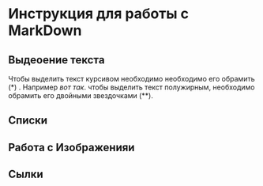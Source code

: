 # Инструкция для работы с MarkDown

## Выдеоение текста

Чтобы выделить текст курсивом необходимо необходимо его обрамить (*) . Например *вот так*.
чтобы выделить текст полужирным, необходимо обрамить его двойными звездочками (**).
## Списки 

## Работа с Изображенияи

## Сылки
